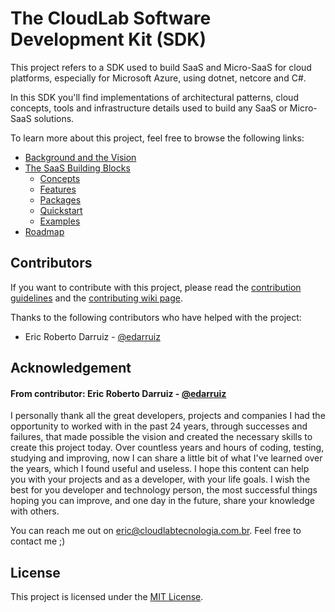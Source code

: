 # The CloudLab Software Development Kit (SDK)
This project refers to a SDK used to build SaaS and Micro-SaaS for cloud platforms, especially for Microsoft Azure, using dotnet, netcore and C#.

In this SDK you'll find implementations of architectural patterns, cloud concepts, tools and infrastructure details used to build any SaaS or Micro-SaaS solutions.

To learn more about this project, feel free to browse the following links:

- [Background and the Vision][background_wiki]
- [The SaaS Building Blocks][saas_building_blocks_wiki]
  - [Concepts][concepts_wiki]
  - [Features][features_wiki]
  - [Packages][packages_wiki]
  - [Quickstart][quickstart_wiki]
  - [Examples][examples_wiki]
- [Roadmap][roadmap_wiki]

## Contributors
If you want to contribute with this project, please read the [contribution guidelines][contributing] and the [contributing wiki page][contributing_wiki].

Thanks to the following contributors who have helped with the project:
- Eric Roberto Darruiz - [@edarruiz][user_edarruiz]

## Acknowledgement
#### From contributor: Eric Roberto Darruiz - [@edarruiz][user_edarruiz]
I personally thank all the great developers, projects and companies I had the opportunity to worked with in the past 24 years, through successes and failures, that made possible the vision and created the necessary skills to create this project today. Over countless years and hours of coding, testing, studying and improving, now I can share a little bit of what I've learned over the years, which I found useful and useless. I hope this content can help you with your projects and as a developer, with your life goals. I wish the best for you developer and technology person, the most successful things hoping you can improve, and one day in the future, share your knowledge with others.

You can reach me out on eric@cloudlabtecnologia.com.br. Feel free to contact me ;)

## License
This project is licensed under the [MIT License][license].

[background_wiki]: https://github.com/cloudlabtech/SDK/wiki/Background-and-the-Vision
[saas_building_blocks_wiki]: https://github.com/cloudlabtech/SDK/wiki/The-Saas-Building-Blocks
[concepts_wiki]: https://github.com/cloudlabtech/SDK/wiki/Concepts
[features_wiki]: https://github.com/cloudlabtech/SDK/wiki/Features
[packages_wiki]: https://github.com/cloudlabtech/SDK/wiki/Packages
[quickstart_wiki]: https://github.com/cloudlabtech/SDK/wiki/Quickstart
[examples_wiki]: https://github.com/cloudlabtech/SDK/wiki/Examples
[roadmap_wiki]: https://github.com/cloudlabtech/SDK/wiki/Roadmap
[contributing]: https://github.com/cloudlabtech/SDK/blob/main/CONTRIBUTING.md
[contributing_wiki]: https://github.com/cloudlabtech/SDK/wiki/How-to-Contribute-to-Wiki
[user_edarruiz]: https://github.com/edarruiz
[license]: https://github.com/cloudlabtech/SDK/blob/main/LICENSE

<!-- https://github.com/cloudlabtech/SDK/wiki/ -->